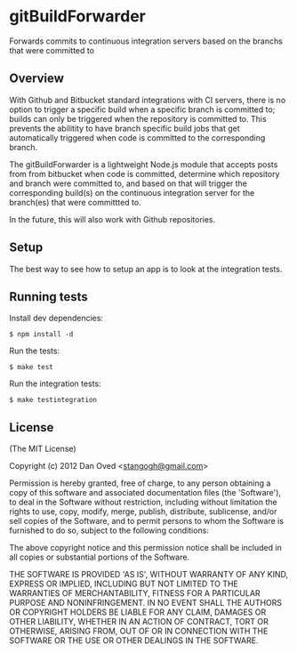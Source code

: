 # gitBuildForwarder

  Forwards commits to continuous integration servers based on the branchs that were committed to

## Overview

  With Github and Bitbucket standard integrations with CI servers, there is no option to trigger a specific build when a specific branch is committed to; builds can only be triggered when the repository is committed to. This prevents the abilitity to have branch specific build jobs that get automatically triggered when code is committed to the corresponding branch. 

  The gitBuildForwarder is a lightweight Node.js module that accepts posts from from bitbucket when code is committed, determine which repository and branch were committed to, and based on that will trigger the corresponding build(s) on the continuous integration server for the branch(es) that were committted to.

  In the future, this will also work with Github repositories.

## Setup

The best way to see how to setup an app is to look at the integration tests.

## Running tests

  Install dev dependencies:
  
    $ npm install -d

  Run the tests:

    $ make test

  Run the integration tests:

  	$ make testintegration

## License 

(The MIT License)

Copyright (c) 2012 Dan Oved &lt;stangogh@gmail.com&gt;

Permission is hereby granted, free of charge, to any person obtaining
a copy of this software and associated documentation files (the
'Software'), to deal in the Software without restriction, including
without limitation the rights to use, copy, modify, merge, publish,
distribute, sublicense, and/or sell copies of the Software, and to
permit persons to whom the Software is furnished to do so, subject to
the following conditions:

The above copyright notice and this permission notice shall be
included in all copies or substantial portions of the Software.

THE SOFTWARE IS PROVIDED 'AS IS', WITHOUT WARRANTY OF ANY KIND,
EXPRESS OR IMPLIED, INCLUDING BUT NOT LIMITED TO THE WARRANTIES OF
MERCHANTABILITY, FITNESS FOR A PARTICULAR PURPOSE AND NONINFRINGEMENT.
IN NO EVENT SHALL THE AUTHORS OR COPYRIGHT HOLDERS BE LIABLE FOR ANY
CLAIM, DAMAGES OR OTHER LIABILITY, WHETHER IN AN ACTION OF CONTRACT,
TORT OR OTHERWISE, ARISING FROM, OUT OF OR IN CONNECTION WITH THE
SOFTWARE OR THE USE OR OTHER DEALINGS IN THE SOFTWARE.
